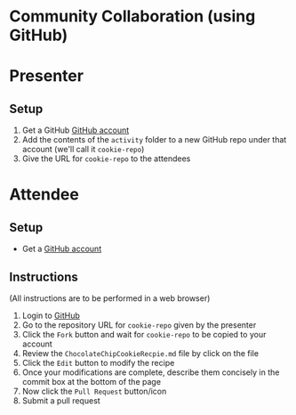 # Community Collaboration (using GitHub)

# Presenter

## Setup

1. Get a GitHub [GitHub account](http://github.com/join)
1. Add the contents of the `activity` folder to a new GitHub repo under that account (we'll call it `cookie-repo`)
1. Give the URL for `cookie-repo` to the attendees

# Attendee

## Setup

- Get a [GitHub account](http://github.com/join)

## Instructions

(All instructions are to be performed in a web browser)

1. Login to [GitHub](http://github.com)
1. Go to the repository URL for `cookie-repo` given by the presenter
1. Click the `Fork` button and wait for `cookie-repo` to be copied to your account
1. Review the `ChocolateChipCookieRecpie.md` file by click on the file
1. Click the `Edit` button to modify the recipe
1. Once your modifications are complete, describe them concisely in the commit box at the bottom of the page
1. Now click the `Pull Request` button/icon 
1. Submit a pull request